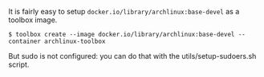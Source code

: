 It is fairly easy to setup `docker.io/library/archlinux:base-devel` as a toolbox image.

```shell
$ toolbox create --image docker.io/library/archlinux:base-devel --container archlinux-toolbox
```

But sudo is not configured: you can do that with the utils/setup-sudoers.sh script.

